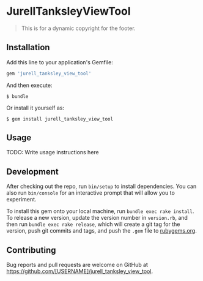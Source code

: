 # JurellTanksleyViewTool

> This is for a dynamic copyright for the footer.

## Installation

Add this line to your application's Gemfile:

```ruby
gem 'jurell_tanksley_view_tool'
```

And then execute:

    $ bundle

Or install it yourself as:

    $ gem install jurell_tanksley_view_tool

## Usage

TODO: Write usage instructions here

## Development

After checking out the repo, run `bin/setup` to install dependencies. You can also run `bin/console` for an interactive prompt that will allow you to experiment.

To install this gem onto your local machine, run `bundle exec rake install`. To release a new version, update the version number in `version.rb`, and then run `bundle exec rake release`, which will create a git tag for the version, push git commits and tags, and push the `.gem` file to [rubygems.org](https://rubygems.org).

## Contributing

Bug reports and pull requests are welcome on GitHub at https://github.com/[USERNAME]/jurell_tanksley_view_tool.
